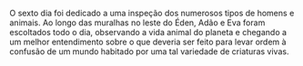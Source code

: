 ﻿O sexto dia foi dedicado a uma inspeção dos numerosos tipos de homens e animais. Ao longo das muralhas no leste do Éden, Adão e Eva foram escoltados todo o dia, observando a vida animal do planeta e chegando a um melhor entendimento sobre o que deveria ser feito para levar ordem à confusão de um mundo habitado por uma tal variedade de criaturas vivas.